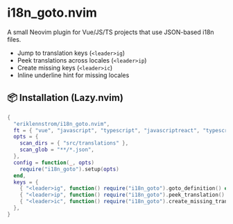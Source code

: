 # i18n_goto.nvim

A small Neovim plugin for Vue/JS/TS projects that use JSON-based i18n files.

- Jump to translation keys (`<leader>ig`)
- Peek translations across locales (`<leader>ip`)
- Create missing keys (`<leader>ic`)
- Inline underline hint for missing locales

## 📦 Installation (Lazy.nvim)

```lua
{
  "eriklennstrom/i18n_goto.nvim",
  ft = { "vue", "javascript", "typescript", "javascriptreact", "typescriptreact" },
  opts = {
    scan_dirs = { "src/translations" },
    scan_glob = "**/*.json",
  },
  config = function(_, opts)
    require("i18n_goto").setup(opts)
  end,
  keys = {
    { "<leader>ig", function() require("i18n_goto").goto_definition() end, desc = "i18n: go to/create key" },
    { "<leader>ip", function() require("i18n_goto").peek_translation() end,  desc = "i18n: peek translation" },
    { "<leader>ic", function() require("i18n_goto").create_missing_translation() end, desc = "i18n: create missing" },
  },
}
```
